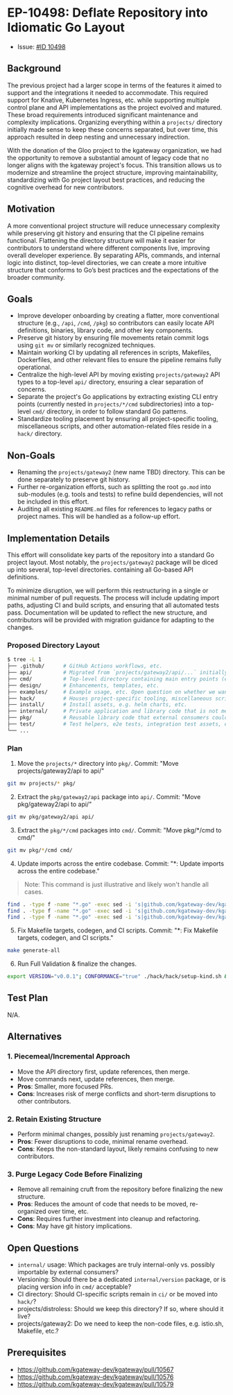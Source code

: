 # EP-10498: Deflate Repository into Idiomatic Go Layout

* Issue: [#ID 10498](https://github.com/kgateway-dev/kgateway/issues/10498)

## Background

The previous project had a larger scope in terms of the features it aimed to support and the integrations it needed to accommodate. This required support for Knative, Kubernetes Ingress, etc. while supporting multiple control plane and API implementations as the project evolved and matured. These broad requirements introduced significant maintenance and complexity implications. Organizing everything within a `projects/` directory initially made sense to keep these concerns separated, but over time, this approach resulted in deep nesting and unnecessary indirection.

With the donation of the Gloo project to the kgateway organization, we had the opportunity to remove a substantial amount of legacy code that no longer aligns with the kgateway project's focus. This transition allows us to modernize and streamline the project structure, improving maintainability, standardizing with Go project layout best practices, and reducing the cognitive overhead for new contributors.

## Motivation

A more conventional project structure will reduce unnecessary complexity while preserving git history and ensuring that the CI pipeline remains functional. Flattening the directory structure will make it easier for contributors to understand where different components live, improving overall developer experience. By separating APIs, commands, and internal logic into distinct, top-level directories, we can create a more intuitive structure that conforms to Go’s best practices and the expectations of the broader community.

## Goals

- Improve developer onboarding by creating a flatter, more conventional structure (e.g., `/api`, `/cmd`, `/pkg`) so contributors can easily locate API definitions, binaries, library code, and other key components.
- Preserve git history by ensuring file movements retain commit logs using `git mv` or similarly recognized techniques.
- Maintain working CI by updating all references in scripts, Makefiles, Dockerfiles, and other relevant files to ensure the pipeline remains fully operational.
- Centralize the high-level API by moving existing `projects/gateway2` API types to a top-level `api/` directory, ensuring a clear separation of concerns.
- Separate the project's Go applications by extracting existing CLI entry points (currently nested in `projects/*/cmd` subdirectories) into a top-level `cmd/` directory, in order to follow standard Go patterns.
- Standardize tooling placement by ensuring all project-specific tooling, miscellaneous scripts, and other automation-related files reside in a `hack/` directory.

## Non-Goals

- Renaming the `projects/gateway2` (new name TBD) directory. This can be done separately to preserve git history.
- Further re-organization efforts, such as splitting the root `go.mod` into sub-modules (e.g. tools and tests) to refine build dependencies, will not be included in this effort.
- Auditing all existing `README.md` files for references to legacy paths or project names. This will be handled as a follow-up effort.

## Implementation Details

This effort will consolidate key parts of the repository into a standard Go project layout. Most notably, the `projects/gateway2` package will be diced up into several, top-level directories. containing all Go-based API definitions.

To minimize disruption, we will perform this restructuring in a single or minimal number of pull requests. The process will include updating import paths, adjusting CI and build scripts, and ensuring that all automated tests pass. Documentation will be updated to reflect the new structure, and contributors will be provided with migration guidance for adapting to the changes.

### Proposed Directory Layout

```bash
$ tree -L 1
├── .github/      # GitHub Actions workflows, etc.
├── api/          # Migrated from `projects/gateway2/api/...` initially. Any future API types will be added here.
├── cmd/          # Top-level directory containing main entry points (e.g., cmd/sds, cmd/controller, cmd/envoy-init, etc.).
├── design/       # Enhancements, templates, etc.
├── examples/     # Example usage, etc. Open question on whether we want to keep this. The README.md would reference this directory.
├── hack/         # Houses project-specific tooling, miscellaneous scripts, etc.
├── install/      # Install assets, e.g. helm charts, etc.
├── internal/     # Private application and library code that is not meant to be imported by external consumers. Internal by default.
├── pkg/          # Reusable library code that external consumers could import in the future.
├── test/         # Test helpers, e2e tests, integration test assets, etc.
└── ...
```

### Plan

1. Move the `projects/*` directory into `pkg/`. Commit: "Move projects/gateway2/api to api/"

```bash
git mv projects/* pkg/
```

2. Extract the `pkg/gateway2/api` package into `api/`. Commit: "Move pkg/gateway2/api to api/"

```bash
git mv pkg/gateway2/api api/
```

3. Extract the `pkg/*/cmd` packages into `cmd/`. Commit: "Move pkg/*/cmd to cmd/"

```bash
git mv pkg/*/cmd cmd/
```

4. Update imports across the entire codebase. Commit: "*: Update imports across the entire codebase."

> Note: This command is just illustrative and likely won't handle all cases.

```bash
find . -type f -name "*.go" -exec sed -i 's|github.com/kgateway-dev/kgateway/projects/|github.com/kgateway-dev/kgateway/pkg/|g' {} +
find . -type f -name "*.go" -exec sed -i 's|github.com/kgateway-dev/kgateway/pkg/gateway2/api|github.com/kgateway-dev/kgateway/api|g' {} +
find . -type f -name "*.go" -exec sed -i 's|github.com/kgateway-dev/kgateway/pkg/*/cmd|github.com/kgateway-dev/kgateway/cmd|g' {} +
```

5. Fix Makefile targets, codegen, and CI scripts. Commit: "*: Fix Makefile targets, codegen, and CI scripts."

```bash
make generate-all
```

6. Run Full Validation & finalize the changes.

```bash
export VERSION="v0.0.1"; CONFORMANCE="true" ./hack/hack/setup-kind.sh && helm upgrade -i -n kgateway-system kgateway _test/kgateway-$VERSION.tgz --create-namespace && make conformance
```

## Test Plan

N/A.

## Alternatives

### 1. Piecemeal/Incremental Approach

- Move the API directory first, update references, then merge.
- Move commands next, update references, then merge.
- **Pros**: Smaller, more focused PRs.
- **Cons**: Increases risk of merge conflicts and short-term disruptions to other contributors.

### 2. Retain Existing Structure

- Perform minimal changes, possibly just renaming `projects/gateway2`.
- **Pros**: Fewer disruptions to code, minimal rename overhead.
- **Cons**: Keeps the non-standard layout, likely remains confusing to new contributors.

### 3. Purge Legacy Code Before Finalizing

- Remove all remaining cruft from the repository before finalizing the new structure.
- **Pros**: Reduces the amount of code that needs to be moved, re-organized over time, etc.
- **Cons**: Requires further investment into cleanup and refactoring.
- **Cons**: May have git history implications.

## Open Questions

- `internal/` usage: Which packages are truly internal-only vs. possibly importable by external consumers?
- Versioning: Should there be a dedicated `internal/version` package, or is placing version info in `cmd/` acceptable?
- CI directory: Should CI-specific scripts remain in `ci/` or be moved into `hack/`?
- projects/distroless: Should we keep this directory? If so, where should it live?
- projects/gateway2: Do we need to keep the non-code files, e.g. istio.sh, Makefile, etc.?

## Prerequisites

- https://github.com/kgateway-dev/kgateway/pull/10567
- https://github.com/kgateway-dev/kgateway/pull/10576
- https://github.com/kgateway-dev/kgateway/pull/10579
